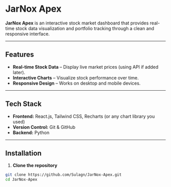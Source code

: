 # JarNox Apex

**JarNox Apex** is an interactive stock market dashboard that provides real-time stock data visualization and portfolio tracking through a clean and responsive interface.

---

## Features

- **Real-time Stock Data** – Display live market prices (using API if added later).  
- **Interactive Charts** – Visualize stock performance over time.  
- **Responsive Design** – Works on desktop and mobile devices.  

---

## Tech Stack

- **Frontend:** React.js, Tailwind CSS, Recharts (or any chart library you used)  
- **Version Control:** Git & GitHub  
- **Backend:** Python

---

## Installation

1. **Clone the repository**
```bash
git clone https://github.com/Sulagn/JarNox-Apex.git
cd JarNox-Apex
